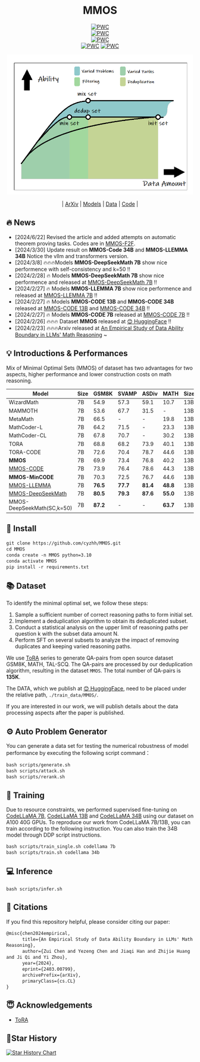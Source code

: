 <h1 align="center">MMOS</h1>



<div align="center">
  

[![PWC](https://img.shields.io/endpoint.svg?url=https://paperswithcode.com/badge/an-empirical-study-of-data-ability-boundary/arithmetic-reasoning-on-gsm8k)](https://paperswithcode.com/sota/arithmetic-reasoning-on-gsm8k?p=an-empirical-study-of-data-ability-boundary)  
[![PWC](https://img.shields.io/endpoint.svg?url=https://paperswithcode.com/badge/an-empirical-study-of-data-ability-boundary/math-word-problem-solving-on-svamp)](https://paperswithcode.com/sota/math-word-problem-solving-on-svamp?p=an-empirical-study-of-data-ability-boundary)  
[![PWC](https://img.shields.io/endpoint.svg?url=https://paperswithcode.com/badge/an-empirical-study-of-data-ability-boundary/math-word-problem-solving-on-asdiv-a)](https://paperswithcode.com/sota/math-word-problem-solving-on-asdiv-a?p=an-empirical-study-of-data-ability-boundary)  
[![PWC](https://img.shields.io/endpoint.svg?url=https://paperswithcode.com/badge/an-empirical-study-of-data-ability-boundary/math-word-problem-solving-on-math)](https://paperswithcode.com/sota/math-word-problem-solving-on-math?p=an-empirical-study-of-data-ability-boundary)
[![PWC](https://img.shields.io/endpoint.svg?url=https://paperswithcode.com/badge/an-empirical-study-of-data-ability-boundary/automated-theorem-proving-on-minif2f-test)](https://paperswithcode.com/sota/automated-theorem-proving-on-minif2f-test?p=an-empirical-study-of-data-ability-boundary)

</div>

<p align="center">
  <img src="./images/first_table2.jpg" width="500" />
</p>

<p align="center">
  | <a href="https://arxiv.org/abs/2403.00799">ArXiv</a> | <a href="https://pan.quark.cn/s/2d16e640ed07">Models</a> | <a href="https://huggingface.co/datasets/cyzhh/MMOS">Data</a> | <a href="https://github.com/cyzhh/MMOS">Code</a> |
</p>


## 🔥 News
- [2024/6/22] Revised the article and added attempts on automatic theorem proving tasks. Codes are in [MMOS-F2F](https://github.com/Zui-C/MMOS-F2F).
- [2024/3/30] Update result on **MMOS-Code 34B** and **MMOS-LLEMMA 34B** Notice the vllm and transformers version.
- [2024/3/8] 🔥🔥🔥Models **MMOS-DeepSeekMath 7B** show nice performence with self-consistency and k=50 !!
- [2024/2/28] 🔥 Models **MMOS-DeepSeekMath 7B** show nice performence and released at [MMOS-DeepSeekMath 7B](https://pan.quark.cn/s/b939a0510658) !!
- [2024/2/27] 🔥 Models **MMOS-LLEMMA 7B** show nice performence and released at [MMOS-LLEMMA 7B](https://pan.quark.cn/s/59024b402c1b) !!
- [2024/2/27] 🔥 Models **MMOS-CODE 13B**  and **MMOS-CODE 34B** released at [MMOS-CODE 13B](https://pan.quark.cn/s/5d5ee083676f) and [MMOS-CODE 34B](https://pan.quark.cn/s/734ff44143da) !!
- [2024/2/27] 🔥 Models **MMOS-CODE 7B** released at [MMOS-CODE 7B](https://pan.quark.cn/s/62a6644c0e02) !!
- [2024/2/26] 🔥🔥🔥 Dataset **MMOS** released at [😊 HuggingFace](https://huggingface.co/datasets/cyzhh/MMOS) !!
- [2024/2/23] 🔥🔥🔥Arxiv released at [An Empirical Study of Data Ability Boundary in LLMs' Math Reasoning](https://arxiv.org/abs/2403.00799) ~ 

<!-- - [2024/1/12] Models ZZ-Math 7B released at [Google Drive](https://drive.google.com/drive/folders/13tpLR0bNLLg1oLkjUuwJT8STCB10uSSS?usp=sharing) or [Quark](https://pan.quark.cn/s/0b69ec84c793) 
- [2024/1/11] Dataset released at [😊 HuggingFace](https://huggingface.co/datasets/cyzhh/TAL-SCQ-CN_mix) -->

## 💡 Introductions & Performances

Mix of Minimal Optimal Sets (MMOS) of dataset has two advantages for two aspects, higher performance and lower construction costs on math reasoning.


| Model            | Size | GSM8K | SVAMP | ASDiv | MATH | Size | GSM8K | SVAMP | ASDiv | MATH |Size | GSM8K | SVAMP | ASDiv | MATH |
|------------------|------|-------|-------|-------|------|------|-------|-------|-------|------|------|-------|-------|-------|------|
| WizardMath       | 7B   | 54.9  | 57.3  | 59.1  | 10.7 | 13B  | 63.9  | 64.3  | 65.8  | 14.0 | 34B  | -     | -     | -     | -    |
| MAMMOTH          | 7B   | 53.6  | 67.7  | 31.5  | -    | 13B  | 62.0  | 72.4  | -     | 34.2 | 34B  | -     | -     | -     | -    |
| MetaMath         | 7B   | 66.5  | -     | -     | 19.8 | 13B  | 72.3  | -     | -     | 22.4 | 34B  | -     | -     | -     | -    |
| MathCoder-L      | 7B   | 64.2  | 71.5  | -     | 23.3 | 13B  | 72.6  | 76.9  | -     | 29.9 | 34B  | -     | -     | -     | -    |
| MathCoder-CL     | 7B   | 67.8  | 70.7  | -     | 30.2 | 13B  | 74.1  | 78.0  | -     | 35.9 | 34B  | -     | -     | -     | -    |
| TORA             | 7B   | 68.8  | 68.2  | 73.9  | 40.1 | 13B  | 72.7  | 72.9  | 77.2  | 43.0 | 34B  | -     | -     | -     | -    |
| TORA-CODE        | 7B   | 72.6  | 70.4  | 78.7  | 44.6 | 13B  | 75.8  | 75.7  | 81.4  | 48.1 | 34B  | **80.7**   | **80.5** | 84.2 | **50.8** |
| **MMOS**             | 7B   | 69.9  | 73.4  | 76.8  | 40.2 | 13B  | 74.8  | 77.0  | 80.0  | 43.2 | 34B  | -     | -     | -     | -    |
| [MMOS-CODE](https://pan.quark.cn/s/ca1319076367)        | 7B   | 73.9  | 76.4  | 78.6  | 44.3 | 13B  | **77.1**  | **77.5**  | **81.9**  | **48.1** | 34B   |81.7|81.9|82.8|48.8|
| **MMOS-MinCODE**     | 7B   | 70.3  | 72.5  | 76.7  | 44.6 | 13B  | -     | -     | -     | -    | 34B  | -     | -     | -     | -    |
| [MMOS-LLEMMA](https://pan.quark.cn/s/59024b402c1b)      | 7B   | **76.5**  | **77.7**  | **81.4**  | **48.8** | 13B  | -     | -     | -     | -    | 34B  |82.8|81.8|84.8|51.3|
| [MMOS-DeepSeekMath](https://pan.quark.cn/s/b939a0510658)      | 7B   | **80.5**  | **79.3**  | **87.6**  | **55.0** | 13B  | -     | -     | -     | -    | 34B  | -     | -    | -     | -    |
| MMOS-DeepSeekMath(SC,k=50)    | 7B   | **87.2**  | -  | -  | **63.7** | 13B  | -     | -     | -     | -    | 34B  | -     | -    | -     | -    |

<!-- | LLAMA-2          | 7B   | 13.3  | 38.0  | 50.7  | 4.1  | 13B  | 24.3  | 43.1  | 56.3  | 6.3  | 34B  | -     | -     | -     | -    |  
| Code Llama      | 7B   | 10.5  | -     | -     | 4.5    | 13B  | -    | -     | -     | -    | 34B  | 29.6     | -     | -     | 12.2   |
| LLEMMA     | 7B   | 36.4  | -     | -     | 18    | 13B  | -    | -     | -     | -    | 34B  | 51.5     | -     | -     | 25   |
| LLAMA-2 SFT      | 7B   | 41.3  | 31.9  | 47.4  | 7.2  | 13B  | 51.1  | 46.3  | 58.6  | 9.2  | 34B  | -     | -     | -     | -    |
| LLAMA-2 RFT      | 7B   | 50.3  | -     | -     | -    | 13B  | 55.3     | -     | -     | -    | 34B  | 57.9     | -     | -     | -    |
| Code Llama(PAL)      | 7B   | 27.1  | -     | -     | 17.2    | 13B  | -    | -     | -     | -    | 34B  | 52.7     | -     | -     | 23.5   |
| LLEMMA(PAL)     | 7B   | 40.1  | -     | -     | 21.5    | 13B  | -    | -     | -     | -    | 34B  | 62.6     | -     | -     | 27.1   | -->


## 💾 Install

    git clone https://github.com/cyzhh/MMOS.git
    cd MMOS
    conda create -n MMOS python=3.10 
    conda activate MMOS
    pip install -r requirements.txt

## 📚 Dataset

To identify the minimal optimal set, we follow these steps: 
1) Sample a sufficient number of correct reasoning paths to form initial set. 
2) Implement a deduplication algorithm to obtain its deduplicated subset. 
3) Conduct a statistical analysis on the upper limit of reasoning paths per question k with the subset data amount N. 
4) Perform SFT on several subsets to analyze the impact of removing duplicates and keeping varied reasoning paths.

We use [ToRA](https://github.com/microsoft/ToRA?tab=readme-ov-file) series to generate QA-pairs from open source dataset GSM8K, MATH, TAL-SCQ. The QA-pairs are processed by our  deduplication algorithm, resulting in the dataset `MMOS`. The total number of QA-pairs is **135K**.


The DATA, which we publish at [😊 HuggingFace](https://huggingface.co/datasets/cyzhh/MMOS), need to be placed under the relative path, `./train_data/MMOS/`.

If you are interested in our work, we will publish details about the data processing aspects after the paper is published.

## ⚙️ Auto Problem Generator

You can generate a data set for testing the numerical robustness of model performance by executing the following script command：

    bash scripts/generate.sh
    bash scripts/attack.sh
    bash scripts/rerank.sh

## 🚀 Training
Due to resource constraints, we performed supervised fine-tuning on [CodeLLaMA 7B](https://huggingface.co/codellama/CodeLlama-7b-Python-hf), [CodeLLaMA 13B](https://huggingface.co/codellama/CodeLlama-13b-Python-hf) and [CodeLLaMA 34B](https://huggingface.co/codellama/CodeLlama-34b-Python-hf) using our dataset on A100 40G GPUs. To reproduce our work from CodeLLaMA 7B/13B, you can train according to the following instruction. You can also train the 34B model through DDP script instructions.

    bash scripts/train_single.sh codellama 7b
    bash scripts/train.sh codellama 34b

## 💻 Inference

    bash scripts/infer.sh

## 📜 Citations

If you find this repository helpful, please consider citing our paper:

    @misc{chen2024empirical,
          title={An Empirical Study of Data Ability Boundary in LLMs' Math Reasoning}, 
          author={Zui Chen and Yezeng Chen and Jiaqi Han and Zhijie Huang and Ji Qi and Yi Zhou},
          year={2024},
          eprint={2403.00799},
          archivePrefix={arXiv},
          primaryClass={cs.CL}
    }

## 😇 Acknowledgements

- [ToRA](https://github.com/microsoft/ToRA?tab=readme-ov-file)

## 🌟Star History

[![Star History Chart](https://api.star-history.com/svg?repos=cyzhh/MMOS&type=Date)](https://star-history.com/#cyzhh/MMOS&Date)
